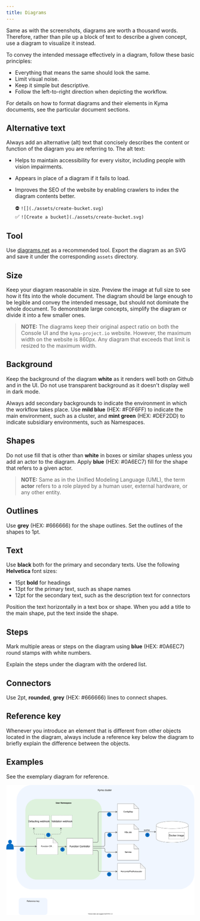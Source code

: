 ```yaml
---
title: Diagrams
---
```


Same as with the screenshots, diagrams are worth a thousand words. Therefore, rather than pile up a block of text to describe a given concept, use a diagram to visualize it instead.

To convey the intended message effectively in a diagram, follow these basic principles:
- Everything that means the same should look the same.
- Limit visual noise.
- Keep it simple but descriptive.
- Follow the left-to-right direction when depicting the workflow.

For details on how to format diagrams and their elements in Kyma documents, see the particular document sections.

## Alternative text

Always add an alternative (alt) text that concisely describes the content or function of the diagram you are referring to. The alt text:

- Helps to maintain accessibility for every visitor, including people with vision impairments.
- Appears in place of a diagram if it fails to load.
- Improves the SEO of the website by enabling crawlers to index the diagram contents better.

    ⛔️ `![](./assets/create-bucket.svg)`  
    ✅ `![Create a bucket](./assets/create-bucket.svg)`  

## Tool

Use [diagrams.net](https://www.diagrams.net/index.html) as a recommended tool. Export the diagram as an SVG and save it under the corresponding `assets` directory.

## Size

Keep your diagram reasonable in size. Preview the image at full size to see how it fits into the whole document. The diagram should be large enough to be legible and convey the intended message, but should not dominate the whole document. To demonstrate large concepts, simplify the diagram or divide it into a few smaller ones.

>**NOTE:** The diagrams keep their original aspect ratio on both the Console UI and the `kyma-project.io` website. However, the maximum width on the website is 860px. Any diagram that exceeds that limit is resized to the maximum width.

## Background

Keep the background of the diagram **white** as it renders well both on Github and in the UI. Do not use transparent background as it doesn't display well in dark mode.

Always add secondary backgrounds to indicate the environment in which the workflow takes place. Use **mild blue** (HEX: #F0F6FF) to indicate the main environment, such as a cluster, and **mint green** (HEX: #DEF2DD) to indicate subsidiary environments, such as Namespaces.

## Shapes

Do not use fill that is other than **white** in boxes or similar shapes unless you add an actor to the diagram. Apply **blue** (HEX: #0A6EC7) fill for the shape that refers to a given actor.

> **NOTE:** Same as in the Unified Modeling Language (UML), the term **actor** refers to a role played by a human user, external hardware, or any other entity.

## Outlines

Use **grey** (HEX: #666666) for the shape outlines. Set the outlines of the shapes to 1pt.  

## Text

Use **black** both for the primary and secondary texts.
Use the following **Helvetica** font sizes:
- 15pt **bold** for headings
- 13pt for the primary text, such as shape names
- 12pt for the secondary text, such as the description text for connectors

Position the text horizontally in a text box or shape.
When you add a title to the main shape, put the text inside the shape.

## Steps

Mark multiple areas or steps on the diagram using **blue** (HEX: #0A6EC7) round stamps with white numbers.

Explain the steps under the diagram with the ordered list.

## Connectors

Use 2pt, **rounded**, **grey** (HEX: #666666) lines to connect shapes.

## Reference key

Whenever you introduce an element that is different from other objects located in the diagram, always include a reference key below the diagram to briefly explain the difference between the objects.

## Examples

See the exemplary diagram for reference.

![Diagram example](./assets/diagram-example.svg)
